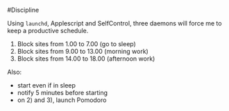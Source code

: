 #Discipline

Using `launchd`, Applescript and SelfControl, three daemons will force me to keep a productive schedule.

1) Block sites from 1.00 to 7.00 (go to sleep)
2) Block sites from 9.00 to 13.00 (morning work)
3) Block sites from 14.00 to 18.00 (afternoon work)

Also:

* start even if in sleep
* notify 5 minutes before starting
* on 2) and 3), launch Pomodoro